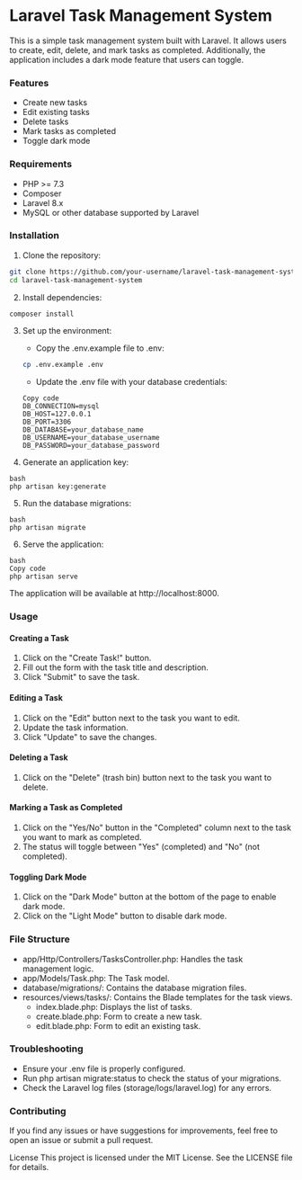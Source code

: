 # Laravel Task Management System
This is a simple task management system built with Laravel. It allows users to create, edit, delete, and mark tasks as completed. Additionally, the application includes a dark mode feature that users can toggle.

### Features
- Create new tasks
- Edit existing tasks
- Delete tasks
- Mark tasks as completed
- Toggle dark mode

### Requirements
- PHP >= 7.3
- Composer
- Laravel 8.x
- MySQL or other database supported by Laravel

### Installation
1. Clone the repository:
```bash
git clone https://github.com/your-username/laravel-task-management-system.git
cd laravel-task-management-system
```

2. Install dependencies:
```bash
composer install
```

3. Set up the environment:
    - Copy the .env.example file to .env:
    ```bash
    cp .env.example .env
    ```

    - Update the .env file with your database credentials:
    ```dotenv
    Copy code
    DB_CONNECTION=mysql
    DB_HOST=127.0.0.1
    DB_PORT=3306
    DB_DATABASE=your_database_name
    DB_USERNAME=your_database_username
    DB_PASSWORD=your_database_password
    ```

4. Generate an application key:
```
bash
php artisan key:generate
```

5. Run the database migrations:
```
bash
php artisan migrate
```
6. Serve the application:
```
bash
Copy code
php artisan serve
```
The application will be available at http://localhost:8000.

### Usage
#### Creating a Task
1. Click on the "Create Task!" button.
2. Fill out the form with the task title and description.
3. Click "Submit" to save the task.

#### Editing a Task
1. Click on the "Edit" button next to the task you want to edit.
2. Update the task information.
3. Click "Update" to save the changes.

#### Deleting a Task
1. Click on the "Delete" (trash bin) button next to the task you want to delete.

#### Marking a Task as Completed
1. Click on the "Yes/No" button in the "Completed" column next to the task you want to mark as completed.
2. The status will toggle between "Yes" (completed) and "No" (not completed).

#### Toggling Dark Mode
1. Click on the "Dark Mode" button at the bottom of the page to enable dark mode.
2. Click on the "Light Mode" button to disable dark mode.

### File Structure
- app/Http/Controllers/TasksController.php: Handles the task management logic.
- app/Models/Task.php: The Task model.
- database/migrations/: Contains the database migration files.
- resources/views/tasks/: Contains the Blade templates for the task views.
    - index.blade.php: Displays the list of tasks.
    - create.blade.php: Form to create a new task.
    - edit.blade.php: Form to edit an existing task.
### Troubleshooting
- Ensure your .env file is properly configured.
- Run php artisan migrate:status to check the status of your migrations.
- Check the Laravel log files (storage/logs/laravel.log) for any errors.
### Contributing
If you find any issues or have suggestions for improvements, feel free to open an issue or submit a pull request.

License
This project is licensed under the MIT License. See the LICENSE file for details.
